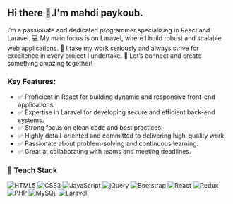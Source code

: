 ##  Hi there 👋.I'm mahdi paykoub.

I’m a passionate and dedicated programmer specializing in React and Laravel.
💻 My main focus is on Laravel, where I build robust and scalable web applications.
🚀 I take my work seriously and always strive for excellence in every project I undertake.
🌟 Let’s connect and create something amazing together!

<h3>
  Key Features:
</h3>

<ul>
  <li>
   ✅️  Proficient in React for building dynamic and responsive front-end applications.
  </li>
  <li>
  ✅️  Expertise in Laravel for developing secure and efficient back-end systems.
  </li>
  <li>
   ✅️ Strong focus on clean code and best practices.
  </li>
  <li>
   ✅️ Highly detail-oriented and committed to delivering high-quality work.
  </li>
  <li>
   ✅️ Passionate about problem-solving and continuous learning.
  </li>
  <li>
  ✅️ Great at collaborating with teams and meeting deadlines.
  </li>
</ul>


<h3>
🔧  Teach Stack
</h3>


![HTML5](https://img.shields.io/badge/html5-%23E34F26.svg?style=for-the-badge&logo=html5&logoColor=white)
![CSS3](https://img.shields.io/badge/css3-%231572B6.svg?style=for-the-badge&logo=css3&logoColor=white)
![JavaScript](https://img.shields.io/badge/javascript-%23323330.svg?style=for-the-badge&logo=javascript&logoColor=%23F7DF1E)
![jQuery](https://img.shields.io/badge/jquery-%230769AD.svg?style=for-the-badge&logo=jquery&logoColor=white)
![Bootstrap](https://img.shields.io/badge/bootstrap-%238511FA.svg?style=for-the-badge&logo=bootstrap&logoColor=white)
![React](https://img.shields.io/badge/react-%2320232a.svg?style=for-the-badge&logo=react&logoColor=%2361DAFB)
![Redux](https://img.shields.io/badge/redux-%23593d88.svg?style=for-the-badge&logo=redux&logoColor=white)
![PHP](https://img.shields.io/badge/php-%23777BB4.svg?style=for-the-badge&logo=php&logoColor=white)
![MySQL](https://img.shields.io/badge/mysql-4479A1.svg?style=for-the-badge&logo=mysql&logoColor=white)
![Laravel](https://img.shields.io/badge/laravel-%23FF2D20.svg?style=for-the-badge&logo=laravel&logoColor=white)
